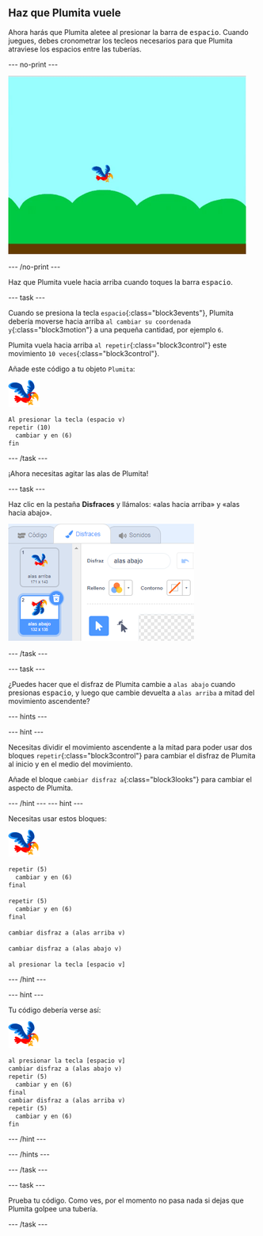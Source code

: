 ## Haz que Plumita vuele

Ahora harás que Plumita aletee al presionar la barra de <kbd>espacio</kbd>. Cuando juegues, debes cronometrar los tecleos necesarios para que Plumita atraviese los espacios entre las tuberías.

\--- no-print \---

![Plumita vuela hacia arriba cuando se presiona la barra espaciadora](images/flappy-flying.gif)

\--- /no-print \---

Haz que Plumita vuele hacia arriba cuando toques la barra <kbd>espacio</kbd>.

\--- task \---

Cuando se presiona la tecla `espacio`{:class="block3events"}, Plumita debería moverse hacia arriba `al cambiar su coordenada y`{:class="block3motion"} a una pequeña cantidad, por ejemplo `6`.

Plumita vuela hacia arriba `al repetir`{:class="block3control"} este movimiento `10 veces`{:class="block3control"}.

Añade este código a tu objeto `Plumita`:

![objeto papagayo](images/flappy-sprite.png)

```blocks3
Al presionar la tecla (espacio v)
repetir (10) 
  cambiar y en (6)
fin
```

\--- /task \---

¡Ahora necesitas agitar las alas de Plumita!

\--- task \---

Haz clic en la pestaña **Disfraces** y llámalos: «alas hacia arriba» y «alas hacia abajo».

![dar nombre a los disfraces](images/flappy-wings.png)

\--- /task \---

\--- task \---

¿Puedes hacer que el disfraz de Plumita cambie a `alas abajo` cuando presionas <kbd>espacio</kbd>, y luego que cambie devuelta a `alas arriba` a mitad del movimiento ascendente?

\--- hints \---

\--- hint \---

Necesitas dividir el movimiento ascendente a la mitad para poder usar dos bloques `repetir`{:class="block3control"} para cambiar el disfraz de Plumita al inicio y en el medio del movimiento.

Añade el bloque `cambiar disfraz a`{:class="block3looks"} para cambiar el aspecto de Plumita.

\--- /hint \--- \--- hint \---

Necesitas usar estos bloques:

![objeto papagayo](images/flappy-sprite.png)

```blocks3
repetir (5) 
  cambiar y en (6)
final

repetir (5) 
  cambiar y en (6)
final

cambiar disfraz a (alas arriba v)

cambiar disfraz a (alas abajo v)

al presionar la tecla [espacio v] 
```

\--- /hint \---

\--- hint \---

Tu código debería verse así:

![objeto papagayo](images/flappy-sprite.png)

```blocks3
al presionar la tecla [espacio v]
cambiar disfraz a (alas abajo v)
repetir (5) 
  cambiar y en (6)
final
cambiar disfraz a (alas arriba v)
repetir (5) 
  cambiar y en (6) 
fin
```

\--- /hint \---

\--- /hints \---

\--- /task \---

\--- task \---

Prueba tu código. Como ves, por el momento no pasa nada si dejas que Plumita golpee una tubería.

\--- /task \---